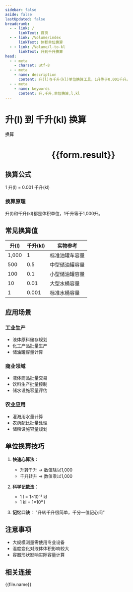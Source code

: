 ```yaml
---
sidebar: false
aside: false
lastUpdated: false
breadcrumb:
  - - link: /
      linkText: 首页
  - - link: /Volume/index
      linkText: 体积单位换算
  - - link: /Volume/l-to-kl
      linkText: 升到千升换算
head:
  - - meta
    - charset: utf-8
  - - meta
    - name: description
      content: 升(l)与千升(kl)单位换算工具，1升等于0.001千升。
  - - meta
    - name: keywords
      content: 升,千升,单位换算,l,kl
---
```


# 升(l) 到 千升(kl) 换算

<script setup>
import { onMounted, reactive, inject ,ref  } from 'vue'
import { NButton,NForm ,NFormItem,NInput,NInputNumber,NSelect,NCard,useMessage ,NGrid ,NGi } from 'naive-ui'
import { defineClientComponent } from 'vitepress'
import { Volume } from '../files';

const convert = inject('convert')
const formRef = ref(null);
const rules = {
  number:{
    required: true,
    type: 'number',
    trigger: "blur"
  }
}
const form = reactive({
  number:null,
  result:'',
  title:'升(l)到千升(kl)换算'
})

const convertHandler = (e) => {
  e.preventDefault();
  formRef.value?.validate((errors)=>{
    if (!errors) {
      form.result = `${form.number} l = ${convert(form.number).from('l').to('kl')} kl`
    }
  })
}
</script>

<n-form size="large" :model="form" ref='formRef' :rules="rules">
  <n-form-item label="数值" path="number">
    <n-input-number size="large" style="width:100%" :min="0" v-model:value="form.number" placeholder="请输入升数值" />
  </n-form-item>
  <n-form-item>
    <n-button type="info" style="width:100%" @click="convertHandler">换算</n-button>
  </n-form-item>
</n-form>
<n-card embedded :bordered="false" hoverable>
  <div style="text-align:center">
    <h1>{{form.result}}</h1>
  </div>
</n-card>

## 换算公式
1 升(l) = 0.001 千升(kl)

### 换算原理
升(l)和千升(kl)都是体积单位，1千升等于1,000升。

## 常见换算值
| 升(l) | 千升(kl) | 实物参考                 |
|-------|---------|--------------------------|
| 1,000 | 1       | 标准油罐车容量            |
| 500   | 0.5     | 中型储油罐容量            |
| 100   | 0.1     | 小型储油罐容量            |
| 10    | 0.01    | 大型水桶容量              |
| 1     | 0.001   | 标准水桶容量              |

## 应用场景
### 工业生产
- 液体原料储存规划
- 化工产品批量生产
- 储油罐容量计算

### 商业领域
- 液体商品批量交易
- 饮料生产批量控制
- 储水设施容量评估

### 农业应用
- 灌溉用水量计算
- 农药配比批量处理
- 储粮设施容量规划

## 单位换算技巧
1. **快速心算法**：
   - 升转千升 → 数值除以1,000
   - 千升转升 → 数值乘以1,000

2. **科学记数法**：
   - 1 l = 1×10⁻³ kl
   - 1 kl = 1×10³ l

3. **记忆口诀**：
   "升转千升很简单，千分一值记心间"

## 注意事项
- 大规模测量需使用专业设备
- 温度变化对液体体积影响较大
- 容器形状影响实际容量计算

## 相关连接
<n-grid x-gap="12" :cols="2">
  <n-gi v-for="(file, index) in Volume" :key="index">
    <n-button
      text
      tag="a"
      :href="file.path"
      type="info"
    >
      {{file.name}}
    </n-button>
  </n-gi>
</n-grid>